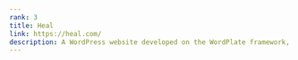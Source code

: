```yaml
---
rank: 3
title: Heal
link: https://heal.com/
description: A WordPress website developed on the WordPlate framework, enhanced with VueJS and the WordPress API.
---
```

